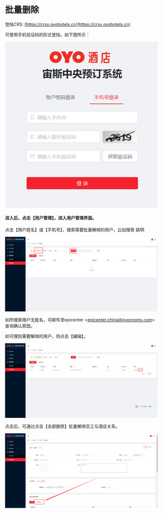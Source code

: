 # 批量删除

登陆CRS: [https://crsx.oyohotels.cn](https://crsx.oyohotels.cn) 

可使用手机验证码的形式登陆，如下图所示：

![&#x901A;&#x8FC7;&#x624B;&#x673A;&#x53F7;&#x6536;&#x5230;&#x7684;&#x9A8C;&#x8BC1;&#x7801;&#x8FDB;&#x884C;&#x767B;&#x9646;](../../../../.gitbook/assets/image%20%28409%29.png)

#### 进入后，点击【用户管理】，进入用户管理界面。

点击【用户姓名】或【手机号】，搜索需要批量解绑的用户，比如搜索 姚明 

![&#x641C;&#x7D22;&#x7528;&#x6237;&#x59D3;&#x540D;](../../../../.gitbook/assets/image%20%28217%29.png)

如所搜索用户无姓名，可邮件至epicenter &lt;epicenter.china@oyorooms.com&gt; 查询确认原因。

如可搜到需要解绑的用户，则点击【编辑】。

![&#x70B9;&#x51FB;&#x7F16;&#x8F91;](../../../../.gitbook/assets/image%20%28283%29.png)

点击后，可通过点击【全部删除】批量解绑员工与酒店关系。

![](../../../../.gitbook/assets/image%20%28473%29.png)

## 

